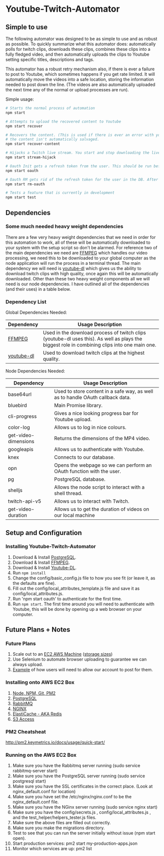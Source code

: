 

# Youtube-Twitch-Automator

## Simple to use
The following automator was designed to be as simple to use and as robust as possible. To quickly summarize what this automator does: automatically polls for twitch clips, downloads these clips, combines these clips into a fully fledged video, and then automatically uploads the clips to Youtube setting specific titles, descriptions and tags.

This automator has a robust retry mechanism also, if there is ever a failure to post to Youtube, which sometimes happens if you get rate limited. It will automatically move the videos into a safe location, storing the information needed to post down the line. (The videos are also automatically uploaded the next time any of the normal or upload processes are run).

Simple  usage:

``` bash
# Starts the normal process of automation
npm start

# Attempts to upload the recovered content to Youtube
npm start recover

# Recovers the content. (This is used if there is ever an error with youtube upload and
# the content isn't automatically salvaged.
npm start recover-content

# Hijacks a Twitch live stream. You start and stop downloading the live stream and saving it to a file.
npm start stream-hijack

# Oauth Init gets a refresh token from the user. This should be run before anything for personal use.
npm start oauth

# Oauth RM gets rid of the refresh token for the user in the DB. After this is run you will need to re-authenticate with 'npm start oauth'.
npm start rm-oauth

# Tests a feature that is currently in development
npm start test
```

## Dependencies
### Some much needed heavy weight dependencies
There are a few very heavy weight dependencies that we need in order for this automation to work, all of these will be automatically downloaded to your system with the setup script so don't be alarmed. For reference two of the main dependencies we need are [FFMPEG](https://www.ffmpeg.org/) which handles our video processing, we need this to be downloaded to your global computer as the node application will run the process in a terminal thread. The main dependency we will need is [youtube-dl](https://rg3.github.io/youtube-dl/) which gives us the ability to download twitch clips with high quality, once again this will be automatically downloaded. Other than these two heavy weight components all we will need is our node dependencies. I have outlined all of the dependencies (and their uses) in a table below.

### Dependency List
Global Dependencies Needed:


| Dependency | Usage Description                                                                                                                             |
|------------|-----------------------------------------------------------------------------------------------------------------------------------------------|
| [FFMPEG](https://www.ffmpeg.org/)     | Used in the download process of twitch clips (youtube-dl uses this).  As well as plays the biggest role in combining clips into one main one. |
| [youtube-dl](https://rg3.github.io/youtube-dl/) | Used to download twitch clips at the highest quality.                                                                                         |

Node Dependencies Needed:


| Dependency           | Usage Description                                                              |
|----------------------|--------------------------------------------------------------------------------|
| base64url            | Used to store content in a safe way, as well as to handle OAuth callback data. |
| bluebird             | Main Promise library.                                                          |
| cli-progress         | Gives a nice looking progress bar for Youtube upload.                          |
| color-log            | Allows us to log in nice colours.                                              |
| get-video-dimensions | Returns the dimensions of the MP4 video.                                       |
| googleapis           | Allows us to authenticate with Youtube.                                        |
| knex                 | Connects to our database.                                                      |
| opn                  | Opens the webpage so we can perform an OAuth function with the user.           |
| pg                   | PostgreSQL database.                                                           |
| shelljs              | Allows the node script to interact with a shell thread.                        |
| twitch-api-v5        | Allows us to interact with Twitch.                                             |
| get-video-duration   | Allows us to get the duration of videos on our local machine                   |

## Setup and Configuration
### Installing Youtube-Twitch-Automator

1) Download & Install [PostgreSQL](https://www.postgresql.org/download/).
2) Download & Install [FFMPEG](https://www.ffmpeg.org/download.html).
3) Download & Install [Youtube-DL](https://rg3.github.io/youtube-dl/download.html).
4) Run `npm install`
5) Change the config/basic_config.js file to how you see fit (or leave it, as the defaults are fine).
6) Fill out the config/local_attributes_template.js file and save it as config/local_attributes.js.
7) Run 'npm start oauth' to authenticate for the first time.
8) Run `npm start`. The first time around you will need to authenticate with Youtube, this will be done by opening up a web browser on your computer.

## Future Plans + Notes
### Future Plans

1) Scale out to an [EC2 AWS Machine](https://aws.amazon.com/ec2/pricing/on-demand/) ([storage sizes](https://docs.aws.amazon.com/AWSEC2/latest/UserGuide/InstanceStorage.html))
2) Use Selenium to automate browser uploading to guarantee we can always upload.
3) [Example](https://www.quora.com/Is-there-a-way-to-allow-someone-else-to-upload-videos-to-my-channel-without-giving-them-my-login-credentials) of how users will need to allow our account to post for them.


### Installing onto AWS EC2 Box
1) [Node, NPM, Git, PM2](https://hackernoon.com/deploying-a-node-app-on-amazon-ec2-d2fb9a6757eb)
2) [PostgreSQL](https://gist.github.com/dstroot/2920991)
3) [RabbitMQ](https://gist.github.com/ihor/5705626)
4) [NGINX](https://gist.github.com/nrollr/56e933e6040820aae84f82621be16670)
5) [ElastiCache - AKA Redis](https://docs.aws.amazon.com/AmazonElastiCache/latest/red-ug/nodes-connecting.html)
6) [S3 Access](http://codeomitted.com/transfer-files-from-ec2-to-s3/)

### PM2 Cheatsheat
http://pm2.keymetrics.io/docs/usage/quick-start/

### Running on the AWS EC2 Box
1) Make sure you have the Rabbitmq server running (sudo service rabbitmq-server start)
2) Make sure you have the PostgreSQL server running (sudo service postgresql start)
3) Make sure you have the SSL certificates in the correct place. (Look at nginx_default.conf for location)
4) Make sure you have set the /etc/nginx/nginx.conf to be the nginx_default.conf file.
5) Make sure you have the NGinx server running (sudo service nginx start)
6) Make sure you have the config/secrets.js , config/local_attributes.js , and the test_helper/helpers_tester.js files.
7) Make sure the above files are filled out correctly.
8) Make sure you make the migrations directory.
9) Test to see that you can run the server initially without issue (npm start open).
10) Start production services: pm2 start my-production-apps.json
11) Monitor which services are up: pm2 list

